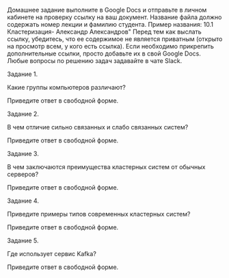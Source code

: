Домашнее задание выполните в Google Docs и отправьте в личном кабинете на проверку ссылку на ваш документ.
Название файла должно содержать номер лекции и фамилию студента. Пример названия: 10.1 Кластеризация- Александр Александров"
Перед тем как выслать ссылку, убедитесь, что ее содержимое не является приватным (открыто на просмотр всем, у кого есть ссылка). Если необходимо прикрепить дополнительные ссылки, просто добавьте их в свой Google Docs.
Любые вопросы по решению задач задавайте в чате Slack.
 
Задание 1.

Какие группы компьютеров различают?

Приведите ответ в свободной форме.

Задание 2.

В чем отличие сильно связанных и слабо связанных систем?

Приведите ответ в свободной форме.


Задание 3.

В чем заключаются преимущества кластерных систем от обычных серверов?

Приведите ответ в свободной форме.

Задание 4.

Приведите примеры типов современных кластерных систем?

Приведите ответ в свободной форме.

Задание 5.

Где использует сервис Kafka?

Приведите ответ в свободной форме.
